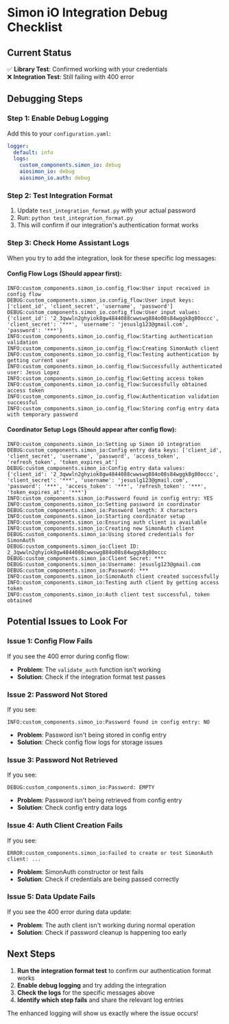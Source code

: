 # Simon iO Integration Debug Checklist

## Current Status
✅ **Library Test**: Confirmed working with your credentials  
❌ **Integration Test**: Still failing with 400 error  

## Debugging Steps

### Step 1: Enable Debug Logging
Add this to your `configuration.yaml`:
```yaml
logger:
  default: info
  logs:
    custom_components.simon_io: debug
    aiosimon_io: debug
    aiosimon_io.auth: debug
```

### Step 2: Test Integration Format
1. Update `test_integration_format.py` with your actual password
2. Run: `python test_integration_format.py`
3. This will confirm if our integration's authentication format works

### Step 3: Check Home Assistant Logs
When you try to add the integration, look for these specific log messages:

#### Config Flow Logs (Should appear first):
```
INFO:custom_components.simon_io.config_flow:User input received in config flow
DEBUG:custom_components.simon_io.config_flow:User input keys: ['client_id', 'client_secret', 'username', 'password']
DEBUG:custom_components.simon_io.config_flow:User input values: {'client_id': '2_3qwwln2ghyiok8gw4844088cwwswg884o08s84wggk8g80occc', 'client_secret': '***', 'username': 'jesuslg123@gmail.com', 'password': '***'}
INFO:custom_components.simon_io.config_flow:Starting authentication validation
INFO:custom_components.simon_io.config_flow:Creating SimonAuth client
INFO:custom_components.simon_io.config_flow:Testing authentication by getting current user
INFO:custom_components.simon_io.config_flow:Successfully authenticated user: Jesus Lopez
INFO:custom_components.simon_io.config_flow:Getting access token
INFO:custom_components.simon_io.config_flow:Successfully obtained access token
INFO:custom_components.simon_io.config_flow:Authentication validation successful
INFO:custom_components.simon_io.config_flow:Storing config entry data with temporary password
```

#### Coordinator Setup Logs (Should appear after config flow):
```
INFO:custom_components.simon_io:Setting up Simon iO integration
DEBUG:custom_components.simon_io:Config entry data keys: ['client_id', 'client_secret', 'username', 'password', 'access_token', 'refresh_token', 'token_expires_at']
DEBUG:custom_components.simon_io:Config entry data values: {'client_id': '2_3qwwln2ghyiok8gw4844088cwwswg884o08s84wggk8g80occc', 'client_secret': '***', 'username': 'jesuslg123@gmail.com', 'password': '***', 'access_token': '***', 'refresh_token': '***', 'token_expires_at': '***'}
INFO:custom_components.simon_io:Password found in config entry: YES
INFO:custom_components.simon_io:Setting password in coordinator
DEBUG:custom_components.simon_io:Password length: X characters
INFO:custom_components.simon_io:Starting coordinator setup
INFO:custom_components.simon_io:Ensuring auth client is available
INFO:custom_components.simon_io:Creating new SimonAuth client
DEBUG:custom_components.simon_io:Using stored credentials for SimonAuth
DEBUG:custom_components.simon_io:Client ID: 2_3qwwln2ghyiok8gw4844088cwwswg884o08s84wggk8g80occc
DEBUG:custom_components.simon_io:Client Secret: ***
DEBUG:custom_components.simon_io:Username: jesuslg123@gmail.com
DEBUG:custom_components.simon_io:Password: ***
INFO:custom_components.simon_io:SimonAuth client created successfully
INFO:custom_components.simon_io:Testing auth client by getting access token
INFO:custom_components.simon_io:Auth client test successful, token obtained
```

## Potential Issues to Look For

### Issue 1: Config Flow Fails
If you see the 400 error during config flow:
- **Problem**: The `validate_auth` function isn't working
- **Solution**: Check if the integration format test passes

### Issue 2: Password Not Stored
If you see:
```
INFO:custom_components.simon_io:Password found in config entry: NO
```
- **Problem**: Password isn't being stored in config entry
- **Solution**: Check config flow logs for storage issues

### Issue 3: Password Not Retrieved
If you see:
```
DEBUG:custom_components.simon_io:Password: EMPTY
```
- **Problem**: Password isn't being retrieved from config entry
- **Solution**: Check config entry data logs

### Issue 4: Auth Client Creation Fails
If you see:
```
ERROR:custom_components.simon_io:Failed to create or test SimonAuth client: ...
```
- **Problem**: SimonAuth constructor or test fails
- **Solution**: Check if credentials are being passed correctly

### Issue 5: Data Update Fails
If you see the 400 error during data update:
- **Problem**: The auth client isn't working during normal operation
- **Solution**: Check if password cleanup is happening too early

## Next Steps

1. **Run the integration format test** to confirm our authentication format works
2. **Enable debug logging** and try adding the integration
3. **Check the logs** for the specific messages above
4. **Identify which step fails** and share the relevant log entries

The enhanced logging will show us exactly where the issue occurs!
